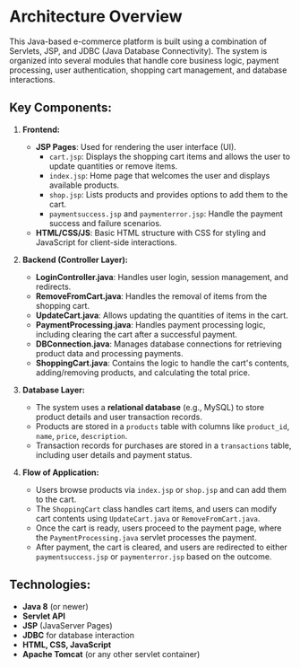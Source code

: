 # Architecture Overview

This Java-based e-commerce platform is built using a combination of Servlets, JSP, and JDBC (Java Database Connectivity). The system is organized into several modules that handle core business logic, payment processing, user authentication, shopping cart management, and database interactions. 

## Key Components:

1. **Frontend:**
   - **JSP Pages**: Used for rendering the user interface (UI).
     - `cart.jsp`: Displays the shopping cart items and allows the user to update quantities or remove items.
     - `index.jsp`: Home page that welcomes the user and displays available products.
     - `shop.jsp`: Lists products and provides options to add them to the cart.
     - `paymentsuccess.jsp` and `paymenterror.jsp`: Handle the payment success and failure scenarios.
   - **HTML/CSS/JS**: Basic HTML structure with CSS for styling and JavaScript for client-side interactions.

2. **Backend (Controller Layer):**
   - **LoginController.java**: Handles user login, session management, and redirects.
   - **RemoveFromCart.java**: Handles the removal of items from the shopping cart.
   - **UpdateCart.java**: Allows updating the quantities of items in the cart.
   - **PaymentProcessing.java**: Handles payment processing logic, including clearing the cart after a successful payment.
   - **DBConnection.java**: Manages database connections for retrieving product data and processing payments.
   - **ShoppingCart.java**: Contains the logic to handle the cart's contents, adding/removing products, and calculating the total price.

3. **Database Layer:**
   - The system uses a **relational database** (e.g., MySQL) to store product details and user transaction records.
   - Products are stored in a `products` table with columns like `product_id`, `name`, `price`, `description`.
   - Transaction records for purchases are stored in a `transactions` table, including user details and payment status.

4. **Flow of Application:**
   - Users browse products via `index.jsp` or `shop.jsp` and can add them to the cart.
   - The `ShoppingCart` class handles cart items, and users can modify cart contents using `UpdateCart.java` or `RemoveFromCart.java`.
   - Once the cart is ready, users proceed to the payment page, where the `PaymentProcessing.java` servlet processes the payment.
   - After payment, the cart is cleared, and users are redirected to either `paymentsuccess.jsp` or `paymenterror.jsp` based on the outcome.

## Technologies:
- **Java 8** (or newer)
- **Servlet API**
- **JSP** (JavaServer Pages)
- **JDBC** for database interaction
- **HTML, CSS, JavaScript**
- **Apache Tomcat** (or any other servlet container)

